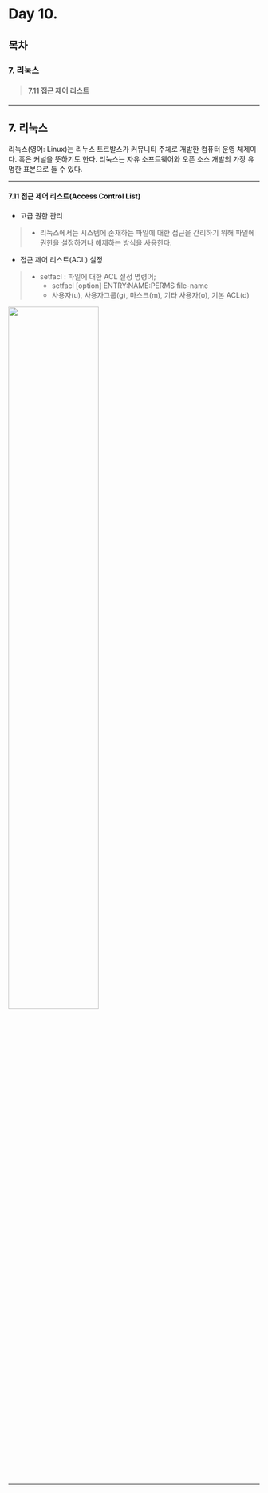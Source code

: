# Day 10.

## 목차
 
### 7. 리눅스

> #### 7.11 접근 제어 리스트

------------
 
 
## 7. 리눅스
 
 
리눅스(영어: Linux)는 리누스 토르발스가 커뮤니티 주체로 개발한 컴퓨터 운영 체제이다. 혹은 커널을 뜻하기도 한다. 리눅스는 자유 소프트웨어와 오픈 소스 개발의 가장 유명한 표본으로 들 수 있다.


 ------------

#### 7.11 접근 제어 리스트(Access Control List)

* 고급 권한 관리
> * 리눅스에서는 시스템에 존재하는 파일에 대한 접근을 간리하기 위해 파일에 권한을 설정하거나 해제하는 방식을 사용한다.

* 접근 제어 리스트(ACL) 설정
> * setfacl : 파일에 대한 ACL 설정 명령어;
>   + setfacl [option] ENTRY:NAME:PERMS file-name
>   + 사용자(u), 사용자그룹(g), 마스크(m), 기타 사용자(o), 기본 ACL(d)


<img src="https://user-images.githubusercontent.com/56064985/82645985-be299600-9c4e-11ea-94fd-2cb45557403e.png" width="60%"></img>

---
